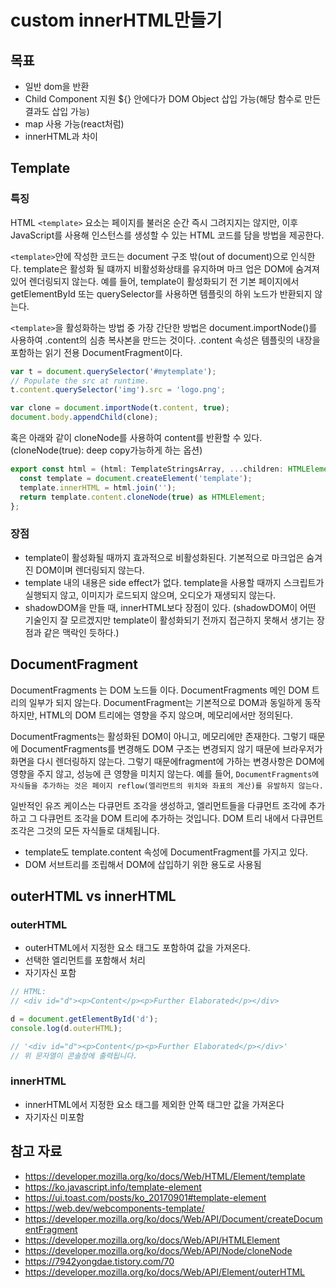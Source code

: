 # custom innerHTML만들기

## 목표

- 일반 dom을 반환
- Child Component 지원 ${} 안에다가 DOM Object 삽입 가능(해당 함수로 만든 결과도 삽입 가능)
- map 사용 가능(react처럼)
- innerHTML과 차이

## Template

### 특징

HTML `<template>` 요소는 페이지를 불러온 순간 즉시 그려지지는 않지만, 이후 JavaScript를 사용해 인스턴스를 생성할 수 있는 HTML 코드를 담을 방법을 제공한다.

`<template>`안에 작성한 코드는 document 구조 밖(out of document)으로 인식한다. template은 활성화 될 떄까지 비활성화상태를 유지하며 마크 업은 DOM에 숨겨져 있어 렌더링되지 않는다. 예를 들어, template이 활성화되기 전 기본 페이지에서 getElementById 또는 querySelector를 사용하면 템플릿의 하위 노드가 반환되지 않는다.

`<template>`을 활성화하는 방법 중 가장 간단한 방법은 document.importNode()를 사용하여 .content의 심층 복사본을 만드는 것이다. .content 속성은 템플릿의 내장을 포함하는 읽기 전용 DocumentFragment이다.

```js
var t = document.querySelector('#mytemplate');
// Populate the src at runtime.
t.content.querySelector('img').src = 'logo.png';

var clone = document.importNode(t.content, true);
document.body.appendChild(clone);
```

혹은 아래와 같이 cloneNode를 사용하여 content를 반환할 수 있다. (cloneNode(true): deep copy가능하게 하는 옵션)

```ts
export const html = (html: TemplateStringsArray, ...children: HTMLElement[]): HTMLElement => {
  const template = document.createElement('template');
  template.innerHTML = html.join('');
  return template.content.cloneNode(true) as HTMLElement;
};
```

### 장점

- template이 활성화될 때까지 효과적으로 비활성화된다. 기본적으로 마크업은 숨겨진 DOM이며 렌더링되지 않는다.
- template 내의 내용은 side effect가 없다. template을 사용할 때까지 스크립트가 실행되지 않고, 이미지가 로드되지 않으며, 오디오가 재생되지 않는다.
- shadowDOM을 만들 때, innerHTML보다 장점이 있다. (shadowDOM이 어떤 기술인지 잘 모르겠지만 template이 활성화되기 전까지 접근하지 못해서 생기는 장점과 같은 맥락인 듯하다.)

## DocumentFragment

DocumentFragments 는 DOM 노드들 이다. DocumentFragments 메인 DOM 트리의 일부가 되지 않는다. DocumentFragment는 기본적으로 DOM과 동일하게 동작하지만, HTML의 DOM 트리에는 영향을 주지 않으며, 메모리에서만 정의된다.

DocumentFragments는 활성화된 DOM이 아니고, 메모리에만 존재한다. 그렇기 때문에 DocumentFragments를 변경해도 DOM 구조는 변경되지 않기 때문에 브라우저가 화면을 다시 렌더링하지 않는다. 그렇기 때문에fragment에 가하는 변경사항은 DOM에 영향을 주지 않고, 성능에 큰 영향을 미치지 않는다. 예를 들어, `DocumentFragments에 자식들을 추가하는 것은 페이지 reflow(엘리먼트의 위치와 좌표의 계산)를 유발하지 않는다.`

일반적인 유즈 케이스는 다큐먼트 조각을 생성하고, 엘리먼트들을 다큐먼트 조각에 추가하고 그 다큐먼트 조각을 DOM 트리에 추가하는 것입니다. DOM 트리 내에서 다큐먼트 조각은 그것의 모든 자식들로 대체됩니다.

- template도 template.content 속성에 DocumentFragment를 가지고 있다.
- DOM 서브트리를 조립해서 DOM에 삽입하기 위한 용도로 사용됨

## outerHTML vs innerHTML

### outerHTML

- outerHTML에서 지정한 요소 태그도 포함하여 값을 가져온다.
- 선택한 엘리먼트를 포함해서 처리
- 자기자신 포함

```js
// HTML:
// <div id="d"><p>Content</p><p>Further Elaborated</p></div>

d = document.getElementById('d');
console.log(d.outerHTML);

// '<div id="d"><p>Content</p><p>Further Elaborated</p></div>'
// 위 문자열이 콘솔창에 출력됩니다.
```

### innerHTML

- innerHTML에서 지정한 요소 태그를 제외한 안쪽 태그만 값을 가져온다
- 자기자신 미포함

## 참고 자료

- https://developer.mozilla.org/ko/docs/Web/HTML/Element/template
- https://ko.javascript.info/template-element
- https://ui.toast.com/posts/ko_20170901#template-element
- https://web.dev/webcomponents-template/
- https://developer.mozilla.org/ko/docs/Web/API/Document/createDocumentFragment
- https://developer.mozilla.org/ko/docs/Web/API/HTMLElement
- https://developer.mozilla.org/ko/docs/Web/API/Node/cloneNode
- https://7942yongdae.tistory.com/70
- https://developer.mozilla.org/ko/docs/Web/API/Element/outerHTML
